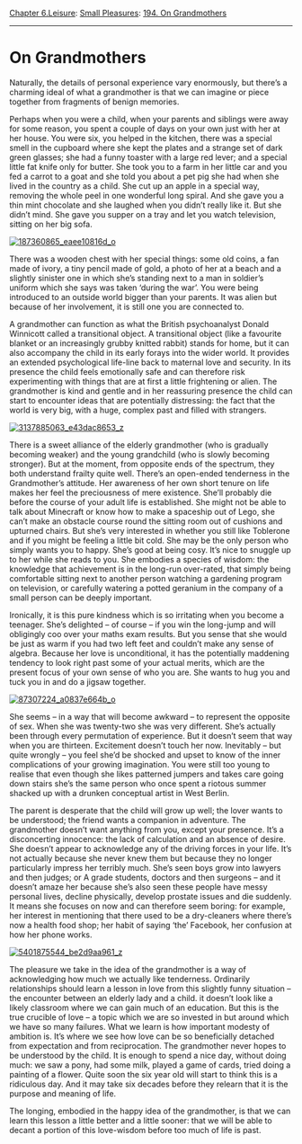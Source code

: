 [Chapter 6.Leisure](https://www.theschooloflife.com/thebookoflife/category/leisure/): [Small Pleasures](https://www.theschooloflife.com/thebookoflife/category/leisure/small-pleasures/): [194. On Grandmothers](https://www.theschooloflife.com/thebookoflife/on-grandmothers/)

* * *

# On Grandmothers

Naturally, the details of personal experience vary enormously, but there’s a charming ideal of what a grandmother is that we can imagine or piece together from fragments of benign memories. &nbsp;

Perhaps when you were a child, when your parents and siblings were away for some reason, you spent a couple of days on your own just with her at her house. You were six, you helped in the kitchen, there was a special smell in the cupboard where she kept the plates and a strange set of dark green glasses; she had a funny toaster with a large red lever; and a special little fat knife only for butter. She took you to a farm in her little car and you fed a carrot to a goat and she told you about a pet pig she had when she lived in the country as a child. She cut up an apple in a special way, removing the whole peel in one wonderful long spiral. And she gave you a thin mint chocolate and she laughed when you didn’t really like it. But she didn’t mind. She gave you supper on a tray and let you watch television, sitting on her big sofa.

[![187360865_eaee10816d_o](https://www.theschooloflife.com/thebookoflife/wp-content/uploads/2016/05/187360865_eaee10816d_o.jpg)](http://www.thebookoflife.org/wp-content/uploads/2016/05/187360865_eaee10816d_o.jpg)

There was a wooden chest with her special things: some old coins, a fan made of ivory, a tiny pencil made of gold, a photo of her at a beach and a slightly sinister one in which she’s standing next to a man in soldier’s uniform which she says was taken ‘during the war’. You were being introduced to an outside world bigger than your parents. It was alien but because of her involvement, it is still one you are connected to. &nbsp;

A grandmother can function as what the British psychoanalyst Donald Winnicott called a transitional object. A transitional object (like a favourite blanket or an increasingly grubby knitted rabbit) stands for home, but it can also accompany the child in its early forays into the wider world. It provides an extended psychological life-line back to maternal love and security. In its presence the child feels emotionally safe and can therefore risk experimenting with things that are at first a little frightening or alien. The grandmother is kind and gentle and in her reassuring presence the child can start to encounter ideas that are potentially distressing: the fact that the world is very big, with a huge, complex past and filled with strangers.

[![3137885063_e43dac8653_z](https://www.theschooloflife.com/thebookoflife/wp-content/uploads/2016/05/3137885063_e43dac8653_z.jpg)](http://www.thebookoflife.org/wp-content/uploads/2016/05/3137885063_e43dac8653_z.jpg)

There is a sweet alliance of the elderly grandmother (who is gradually becoming weaker) and the young grandchild (who is slowly becoming stronger). But at the moment, from opposite ends of the spectrum, they both understand frailty quite well. There’s an open-ended tenderness in the Grandmother’s attitude. Her awareness of her own short tenure on life makes her feel the preciousness of mere existence. She’ll probably die before the course of your adult life is established. She might not be able to talk about Minecraft or know how to make a spaceship out of Lego, she can’t make an obstacle course round the sitting room out of cushions and upturned chairs. But she’s very interested in whether you still like Toblerone and if you might be feeling a little bit cold. She may be the only person who simply wants you to happy. She’s good at being cosy. It’s nice to snuggle up to her while she reads to you. She embodies a species of wisdom: the knowledge that achievement is in the long-run over-rated, that simply being comfortable sitting next to another person watching a gardening program on television, or carefully watering a potted geranium in the company of a small person can be deeply important. &nbsp;

Ironically, it is this pure kindness which is so irritating when you become a teenager. She’s delighted – of course – if you win the long-jump and will obligingly coo over your maths exam results. But you sense that she would be just as warm if you had two left feet and couldn’t make any sense of algebra. Because her love is unconditional, it has the potentially maddening tendency to look right past some of your actual merits, which are the present focus of your own sense of who you are. She wants to hug you and tuck you in and do a jigsaw together.

[![87307224_a0837e664b_o](https://www.theschooloflife.com/thebookoflife/wp-content/uploads/2016/05/87307224_a0837e664b_o.jpg)](http://www.thebookoflife.org/wp-content/uploads/2016/05/87307224_a0837e664b_o.jpg)

She seems – in a way that will become awkward – to represent the opposite of sex. When she was twenty-two she was very different. She’s actually been through every permutation of experience. But it doesn’t seem that way when you are thirteen. Excitement doesn’t touch her now. Inevitably – but quite wrongly – you feel she’d be shocked and upset to know of the inner complications of your growing imagination. You were still too young to realise that even though she likes patterned jumpers and takes care going down stairs she’s the same person who once spent a riotous summer shacked up with a drunken conceptual artist in West Berlin.

The parent is desperate that the child will grow up well; the lover wants to be understood; the friend wants a companion in adventure. The grandmother doesn’t want anything from you, except your presence. It’s a disconcerting innocence: the lack of calculation and an absence of desire. She doesn’t appear to acknowledge any of the driving forces in your life. It’s not actually because she never knew them but because they no longer particularly impress her terribly much. She’s seen boys grow into lawyers and then judges; or A grade students, doctors and then surgeons – and it doesn’t amaze her because she’s also seen these people have messy personal lives, decline physically, develop prostate issues and die suddenly. It means she focuses on now and can therefore seem boring: for example, her interest in mentioning that there used to be a dry-cleaners where there’s now a health food shop; her habit of saying ‘the’ Facebook, her confusion at how her phone works.

[![5401875544_be2d9aa961_z](https://www.theschooloflife.com/thebookoflife/wp-content/uploads/2016/05/5401875544_be2d9aa961_z.jpg)](http://www.thebookoflife.org/wp-content/uploads/2016/05/5401875544_be2d9aa961_z.jpg)

The pleasure we take in the idea of the grandmother is a way of acknowledging how much we actually like tenderness. Ordinarily relationships should learn a lesson in love from this slightly funny situation – the encounter between an elderly lady and a child. it doesn’t look like a likely classroom where we can gain much of an education. But this is the true crucible of love – a topic which we are so invested in but around which we have so many failures. What we learn is how important modesty of ambition is. It’s where we see how love can be so beneficially detached from expectation and from reciprocation. The grandmother never hopes to be understood by the child. It is enough to spend a nice day, without doing much: we saw a pony, had some milk, played a game of cards, tried doing a painting of a flower. Quite soon the six year old will start to think this is a ridiculous day. And it may take six decades before they relearn that it is the purpose and meaning of life.

The longing, embodied in the happy idea of the grandmother, is that we can learn this lesson a little better and a little sooner: that we will be able to decant a portion of this love-wisdom before too much of life is past.
